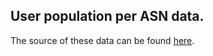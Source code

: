 ## User population per ASN data.
The source of these data can be found [here](https://stats.labs.apnic.net/aspop).
